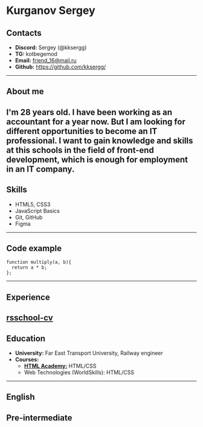 # Kurganov Sergey

## Contacts
- **Discord:** Sergey (@kksergg)
- **TG:** kotbegemod
- **Email:** friend_16@mail.ru
- **Github:** https://github.com/kksergg/
---
## About me
I'm 28 years old. I have been working as an accountant for a year now. But I am looking for different opportunities to become an IT professional. I want to gain knowledge and skills at this schools in the field of front-end development, which is enough for employment in an IT company.
---

## Skills 
- HTML5, CSS3
- JavaScript Basics
- Git, GitHub
- Figma
---
## Code example
```
function multiply(a, b){
  return a * b;
};
```
---
## Experience
[rsschool-cv](https://kksergg.github.io/rsschool-cv/)
---
## Education
- **University:** Far East Transport University, Railway engineer 
- **Courses:**
    - [**HTML Academy:**](https://www.htmlacademy.ru/) HTML/CSS
    - Web Technologies (WorldSkills): HTML/CSS
---
## English
Pre-intermediate
---